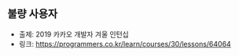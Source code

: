 ## 불량 사용자

- 출제: 2019 카카오 개발자 겨울 인턴십
- 링크: https://programmers.co.kr/learn/courses/30/lessons/64064
